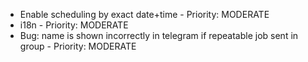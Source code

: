 - Enable scheduling by exact date+time - Priority: MODERATE
- i18n - Priority: MODERATE
- Bug: name is shown incorrectly in telegram if repeatable job sent in group - Priority: MODERATE